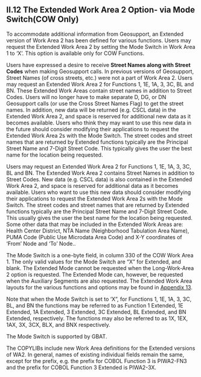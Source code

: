 <h2>II.12 The Extended Work Area 2 Option- via Mode Switch(COW Only)</h2>

To accommodate additional information from Geosupport, an Extended version of Work Area 2 has been defined for various functions.  Users may request the Extended Work Area 2 by setting the Mode Switch in Work Area 1 to ‘X’.  This option is available only for COW Functions.

Users have expressed a desire to receive <b>Street Names along with Street Codes</b> when making Geosupport calls. In previous versions of Geosupport, Street Names (of cross streets, etc.) were not a part of Work Area 2. Users may request an Extended Work Area 2 for Functions 1, 1E, 1A, 3, 3C, BL and BN. These Extended Work Areas contain street names in addition to Street Codes. Users will no longer have to make separate D, DG, or DN Geosupport calls (or use the Cross Street Names Flag) to get the street names. In addition, new data will be returned (e.g. CSCL data) in the Extended Work Area 2, and space is reserved for additional new data as it becomes available. Users who think they may want to use this new data in the future should consider modifying their applications to request the Extended Work Area 2s with the Mode Switch.  The street codes and street names that are returned by Extended functions typically are the Principal Street Name and 7-Digit Street Code.  This typically gives the user the best name for the location being requested.

 Users may request an Extended Work Area 2 for Functions 1, 1E, 1A, 3, 3C, BL and BN. The Extended Work Area 2 contains Street Names in addition to Street Codes. New data (e.g. CSCL data) is also contained in the Extended Work Area 2, and space is reserved for additional data as it becomes available. Users who want to use this new data should consider modifying their applications to request the Extended Work Area 2s with the Mode Switch.  The street codes and street names that are returned by Extended functions typically are the Principal Street Name and 7-Digit Street Code.  This usually gives the user the best name for the location being requested.  Some other data that may be included in the Extended Work Areas are:  Health Center District, NTA Name (Neighborhood Tabulation Area Name), PUMA Code (Public Use Microdata Area Code) and X-Y coordinates of ‘From’ Node and ‘To’ Node..

The Mode Switch is a one-byte field, in column 330 of the COW Work Area 1. The only valid values for the Mode Switch are “X” for Extended, and blank.  The Extended Mode cannot be requested when the Long-Work-Area 2 option is requested.  The Extended Mode can, however, be requested when the Auxiliary Segments are also requested.  The Extended Work Area layouts for the various functions and options may be found in [Appendix 13](../../../appendices/appendix13/).

Note that when the Mode Switch is set to ‘X”, for Functions 1, 1E, 1A, 3, 3C, BL, and BN the functions may be referred to as Function 1 Extended, 1E Extended, 1A Extended, 3 Extended, 3C Extended, BL Extended, and BN Extended, respectively.  The functions may also be referred to as 1X, 1EX, 1AX, 3X, 3CX, BLX, and BNX respectively.

The Mode Switch is supported by GBAT.

The COPYLIBs include new Work Area definitions for the Extended versions of WA2.  In general, names of existing individual fields remain the same, except for the prefix, e.g. the prefix for COBOL Function 3 is PIWA2-FN3 and the prefix for COBOL Function 3 Extended is PIWA2-3X.
